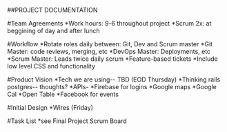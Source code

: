 ##PROJECT DOCUMENTATION

#Team Agreements
*Work hours: 9-6 throughout project
*Scrum 2x: at beggining of day and after lunch

#Workflow
*Rotate roles daily between: Git, Dev and Scrum master
		*Git Master: code reviews, merging, etc
		*DevOps Master: Deployments, etc
		*Scrum Master: Leads twice daily scrum
*Feature-based tickets
	*Include low level CSS and functionality

#Product Vision
*Tech we are using-- TBD (EOD Thursday)
	*Thinking rails postgres-- thoughts?
	*APIs-
		*Firebase for logins
		*Google maps
		*Google Cal
		*Open Table
		*Facebook for events

#Initial Design
*Wires (Friday)

#Task List
*see Final Project Scrum Board

